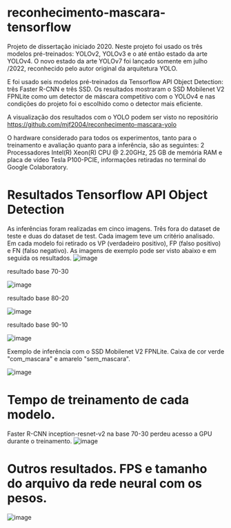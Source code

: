 # reconhecimento-mascara-tensorflow
Projeto de dissertação iniciado 2020. 
Neste projeto foi usado os três modelos pré-treinados: YOLOv2, YOLOv3 e o até então estado da arte YOLOv4. O novo estado da arte YOLOv7 foi lançado somente em julho /2022, reconhecido pelo autor original da arquitetura YOLO.
 
E foi usado seis modelos pré-treinados da Tensorflow API Object Detection: três Faster R-CNN e três SSD.
Os resultados mostraram o SSD Mobilenet V2 FPNLite como um detector de máscara competitivo com o YOLOv4 e nas condições do projeto foi o escolhido como o detector mais eficiente.

A visualização dos resultados com o YOLO podem ser visto no repositório https://github.com/mjf2004/reconhecimento-mascara-yolo

O hardware considerado para todos os experimentos, tanto para o treinamento e avaliação quanto para a inferência, são as seguintes: 2 Processadores Intel(R) Xeon(R) CPU @ 2.20GHz, 25 GB de memória RAM e placa de vídeo Tesla P100-PCIE, informações retiradas no terminal do Google Colaboratory.


# Resultados Tensorflow API Object Detection

As inferências foram realizadas em cinco imagens. Três fora do dataset de teste e duas do dataset de test. Cada imagem teve um critério analisado. Em cada modelo foi retirado os VP (verdadeiro positivo), FP (falso positivo) e FN (falso negativo). As imagens de exemplo pode ser visto abaixo e em seguida os resultados.
![image](https://user-images.githubusercontent.com/71648038/210080688-db595d0b-37ac-4934-9cfe-a362463c6735.png)

resultado base 70-30

![image](https://user-images.githubusercontent.com/71648038/210081407-c9b8b408-fc6a-4893-bcab-2181852a2a04.png)

resultado base 80-20

![image](https://user-images.githubusercontent.com/71648038/210081475-49111616-558b-4ce6-a67c-0d34c77f6087.png)

resultado base 90-10

![image](https://user-images.githubusercontent.com/71648038/210081545-629d1fac-85be-486a-b3d7-f16af42b1ed4.png)

Exemplo de inferência com o SSD Mobilenet V2 FPNLite. Caixa de cor verde "com_mascara" e amarelo "sem_mascara".

![image](https://user-images.githubusercontent.com/71648038/210081764-ca00cd7b-88fc-4486-8cf2-8d2e193f4357.png)

# Tempo de treinamento de cada modelo.
Faster R-CNN inception-resnet-v2 na base 70-30 perdeu acesso a GPU durante o treinamento.
![image](https://user-images.githubusercontent.com/71648038/210082455-92d73c81-1afa-4be2-b93c-0ebd0c22e644.png)

# Outros resultados. FPS e tamanho do arquivo da rede neural com os pesos.

![image](https://user-images.githubusercontent.com/71648038/210082222-7de6ee58-c2a6-4f67-93d9-eb55e3e05efb.png)

